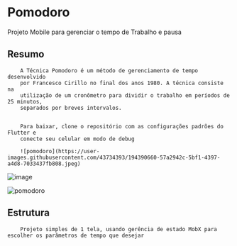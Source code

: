 # Pomodoro

Projeto Mobile para gerenciar o tempo de Trabalho e pausa

## Resumo

        A Técnica Pomodoro é um método de gerenciamento de tempo desenvolvido
        por Francesco Cirillo no final dos anos 1980. A técnica consiste na 
        utilização de um cronômetro para dividir o trabalho em períodos de 25 minutos, 
        separados por breves intervalos.


        Para baixar, clone o repositório com as configurações padrões do Flutter e 
        conecte seu celular em modo de debug

        ![pomodoro](https://user-images.githubusercontent.com/43734393/194390660-57a2942c-5bf1-4397-a4d8-7033437fb808.jpeg)


![image](https://user-images.githubusercontent.com/43734393/194390676-6d24d3b0-33b7-40bb-9ab4-db8c4a52b923.png)

![pomodoro](https://user-images.githubusercontent.com/43734393/194390697-cfa8d64c-f026-4ab4-bfc9-5ceda2d74f67.jpeg)



## Estrutura

        Projeto simples de 1 tela, usando gerência de estado MobX para escolher os parâmetros de tempo que desejar

        


